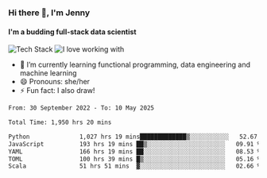 ### Hi there 👋, I'm Jenny
#### I'm a budding full-stack data scientist

![Tech Stack](https://github-readme-tech-stack.vercel.app/api/cards?title=Tech+Stack&fontFamily=sans-serif&lineCount=2&theme=catppuccin_mocha&line1=python%2Cpython%2C3776AB%3Bscala%2Cscala%2CDC322F%3Bterraform%2Cterraform%2C844FBA%3Bpostgresql%2Cpostgres%2C4169E1%3B&line2=amazonwebservices%2Caws%2Cf5e0dc%3Bgooglecloud%2Cgcp%2C4285F4%3Bdocker%2Cdocker%2C2496ED%3Bpulumi%2Cpulumi%2C8A3391%3B)
![I love working with](https://github-readme-tech-stack.vercel.app/api/cards?title=I+love+working+with&fontFamily=san-serif&lineCount=3&theme=catppuccin_mocha&bg=%231e1e2e&badge=%23181825&border=%236c7086&titleColor=%2394e2d5&line1=fastapi%2Cfastapi%2C009688%3Bpydantic%2Cpydantic%2CE92063%3Brye%2Crye%2Cf5e0dc%3B&line2=apachespark%2Cspark%2CE25A1C%3Bpytorch%2Ctorch%2CEE4C2C%3B&line3=starship%2Cstarship%2CDD0B78%3Blazyvim%2Clazyvim%2C2E7DE9%3Barchlinux%2Carch%2C1793D1%3B)


- 🌱 I’m currently learning functional programming, data engineering and machine learning
- 😄 Pronouns: she/her 
- ⚡ Fun fact: I also draw! 

<!--START_SECTION:waka-->

```txt
From: 30 September 2022 - To: 10 May 2025

Total Time: 1,950 hrs 20 mins

Python              1,027 hrs 19 mins█████████████▒░░░░░░░░░░░   52.67 %
JavaScript          193 hrs 19 mins ██▒░░░░░░░░░░░░░░░░░░░░░░   09.91 %
YAML                166 hrs 19 mins ██░░░░░░░░░░░░░░░░░░░░░░░   08.53 %
TOML                100 hrs 39 mins █▒░░░░░░░░░░░░░░░░░░░░░░░   05.16 %
Scala               51 hrs 51 mins  ▓░░░░░░░░░░░░░░░░░░░░░░░░   02.66 %
```

<!--END_SECTION:waka-->

